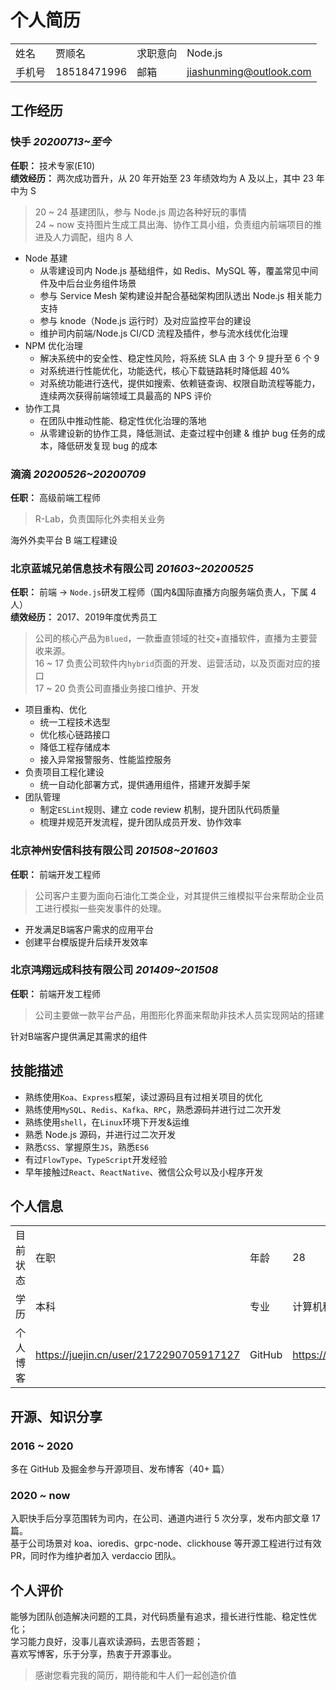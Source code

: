 # 个人简历

| | | | |
:--|:--|:--|:--
姓名|贾顺名|求职意向|Node.js
手机号|18518471996|邮箱|jiashunming@outlook.com

## 工作经历

### 快手 *20200713~至今*

__任职：__ 技术专家(E10)    
__绩效经历：__ 两次成功晋升，从 20 年开始至 23 年绩效均为 A 及以上，其中 23 年中为 S  

> 20 ~ 24 基建团队，参与 Node.js 周边各种好玩的事情  
> 24 ~ now 支持图片生成工具出海、协作工具小组，负责组内前端项目的推进及人力调配，组内 8 人  

- Node 基建
  - 从零建设司内 Node.js 基础组件，如 Redis、MySQL 等，覆盖常见中间件及中后台业务组件场景
  - 参与 Service Mesh 架构建设并配合基础架构团队透出 Node.js 相关能力支持
  - 参与 knode（Node.js 运行时）及对应监控平台的建设
  - 维护司内前端/Node.js CI/CD 流程及插件，参与流水线优化治理
- NPM 优化治理
  - 解决系统中的安全性、稳定性风险，将系统 SLA 由 3 个 9 提升至 6 个 9
  - 对系统进行性能优化，功能迭代，核心下载链路耗时降低超 40%
  - 对系统功能进行迭代，提供如搜索、依赖链查询、权限自助流程等能力，连续两次获得前端领域工具最高的 NPS 评价
- 协作工具
  - 在团队中推动性能、稳定性优化治理的落地
  - 从零建设新的协作工具，降低测试、走查过程中创建 & 维护 bug 任务的成本，降低研发复现 bug 的成本

### 滴滴 *20200526~20200709*

__任职：__ 高级前端工程师   

> R-Lab，负责国际化外卖相关业务

海外外卖平台 B 端工程建设

### 北京蓝城兄弟信息技术有限公司 *201603~20200525*  

__任职：__ 前端 -> `Node.js`研发工程师（国内&国际直播方向服务端负责人，下属 4 人）   
__绩效经历：__ 2017、2019年度优秀员工  

> 公司的核心产品为`Blued`，一款垂直领域的社交+直播软件，直播为主要营收来源。  
> 16 ~ 17 负责公司软件内`hybrid`页面的开发、运营活动，以及页面对应的接口  
> 17 ~ 20 负责公司直播业务接口维护、开发  

- 项目重构、优化
  - 统一工程技术选型
  - 优化核心链路接口
  - 降低工程存储成本
  - 接入异常报警服务、性能监控服务
- 负责项目工程化建设
  - 统一自动化部署方式，提供通用组件，搭建开发脚手架
- 团队管理
  - 制定`ESLint`规则、建立 code review 机制，提升团队代码质量
  - 梳理并规范开发流程，提升团队成员开发、协作效率

### 北京神州安信科技有限公司 *201508~201603*

__任职：__ 前端开发工程师  

> 公司客户主要为面向石油化工类企业，对其提供三维模拟平台来帮助企业员工进行模拟一些突发事件的处理。

- 开发满足B端客户需求的应用平台
- 创建平台模版提升后续开发效率

### 北京鸿翔远成科技有限公司 *201409~201508*

__任职：__ 前端开发工程师  

> 公司主要做一款平台产品，用图形化界面来帮助非技术人员实现网站的搭建

针对B端客户提供满足其需求的组件  

## 技能描述

- 熟练使用`Koa`、`Express`框架，读过源码且有过相关项目的优化
- 熟练使用`MySQL`、`Redis`、`Kafka`、`RPC`，熟悉源码并进行过二次开发
- 熟练使用`shell`，在`Linux`环境下开发&运维
- 熟悉 Node.js 源码，并进行过二次开发
- 熟悉`CSS`、掌握原生`JS`，熟悉`ES6`
- 有过`FlowType`、`TypeScript`开发经验
- 早年接触过`React`、`ReactNative`、微信公众号以及小程序开发

## 个人信息

| | | | |
:--|:--|:--|:--
目前状态|在职|年龄|28
学历|本科|专业|计算机科学与技术
个人博客|https://juejin.cn/user/2172290705917127|GitHub|https://github.com/jiasm 

## 开源、知识分享

### 2016 ~ 2020

多在 GitHub 及掘金参与开源项目、发布博客（40+ 篇）

### 2020 ~ now

入职快手后分享范围转为司内，在公司、通道内进行 5 次分享，发布内部文章 17 篇。  
基于公司场景对 koa、ioredis、grpc-node、clickhouse 等开源工程进行过有效 PR，同时作为维护者加入 verdaccio 团队。

## 个人评价

能够为团队创造解决问题的工具，对代码质量有追求，擅长进行性能、稳定性优化；  
学习能力良好，没事儿喜欢读源码，去思否答题；  
喜欢写博客，乐于分享，热衷于开源事业。  

> 感谢您看完我的简历，期待能和牛人们一起创造价值
